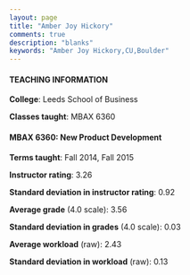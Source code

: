 ```yaml
---
layout: page
title: "Amber Joy Hickory" 
comments: true
description: "blanks"
keywords: "Amber Joy Hickory,CU,Boulder"
---
```

<head>
<script src="https://ajax.googleapis.com/ajax/libs/jquery/2.1.3/jquery.min.js"></script>
<script src="https://dl.dropboxusercontent.com/s/pc42nxpaw1ea4o9/highcharts.js?dl=0"></script>
<!-- <script src="../assets/js/highcharts.js"></script> -->
<style type="text/css">@font-face {
	font-family: "Bebas Neue";
	src: url(https://www.filehosting.org/file/details/544349/BebasNeue Regular.otf) format("opentype");
	}
	h1.Bebas { 
		font-family: "Bebas Neue", Verdana, Tahoma;
	}
</style>
</head>
	   
#### TEACHING INFORMATION

**College**: Leeds School of Business

**Classes taught**: MBAX 6360

#### MBAX 6360: New Product Development

**Terms taught**: Fall 2014, Fall 2015

**Instructor rating**: 3.26

**Standard deviation in instructor rating**: 0.92

**Average grade** (4.0 scale): 3.56

**Standard deviation in grades** (4.0 scale): 0.03

**Average workload** (raw): 2.43

**Standard deviation in workload** (raw): 0.13

